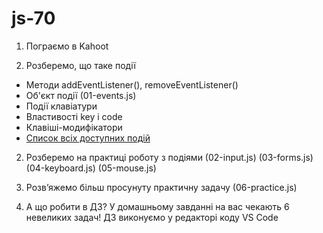 # js-70

1. Пограємо в Kahoot

2. Розберемо, що таке події

- Методи addEventListener(), removeEventListener()
- Об'єкт події (01-events.js)
- Події клавіатури
- Властивості key і code
- Клавіші-модифікатори
- [Список всіх доступних подій](https://developer.mozilla.org/en-US/docs/Web/Events)

2. Розберемо на практиці роботу з подіями (02-input.js) (03-forms.js)
   (04-keyboard.js) (05-mouse.js)

3. Розв’яжемо більш просунуту практичну задачу (06-practice.js)

4. А що робити в ДЗ? У домашньому завданні на вас чекають 6 невеликих задач! ДЗ
   виконуємо у редакторі коду VS Code
